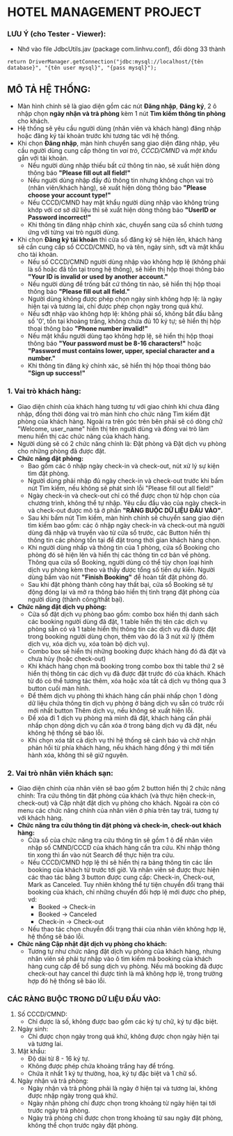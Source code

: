 
# HOTEL MANAGEMENT PROJECT


### LƯU Ý (cho Tester - Viewer):
- Nhớ vào file JdbcUtils.jav (package com.linhvu.conf), đổi dòng 33 thành 

```
return DriverManager.getConnection("jdbc:mysql://localhost/{tên database}", "{tên user mysql}", "{pass mysql}");
```

## MÔ TẢ HỆ THỐNG:
- Màn hình chính sẽ là giao diện gồm các nút **Đăng nhập**, **Đăng ký**, 2 ô nhập chọn **ngày nhận và trả phòng** kèm 1 nút **Tìm kiếm thông tin phòng** cho khách.
- Hệ thống sẽ yêu cầu người dùng (nhân viên và khách hàng) đăng nhập hoặc đăng ký tài khoản trước khi tương tác với hệ thống.
- Khi chọn **Đăng nhập**, màn hình chuyển sang giao diện đăng nhập, yêu cầu người dùng cung cấp thông tin *vai trò*, *CCCD/CMND* và *mật khẩu* gắn với tài khoản.
  - Nếu người dùng nhập thiếu bất cứ thông tin nào, sẽ xuất hiện dòng thông báo **"Please fill out all field!"**
  - Nếu người dùng nhập đầy đủ thông tin nhưng không chọn vai trò (nhân viên/khách hàng), sẽ xuất hiện dòng thông báo **"Please choose your account type!"**
  - Nếu CCCD/CMND hay mật khẩu người dùng nhập vào không trùng khớp với cơ sở dữ liệu thì sẽ xuất hiện dòng thông báo **"UserID or Password incorrect!"**
  - Khi thông tin đăng nhập chính xác, chuyển sang cửa sổ chính tương ứng với từng vai trò người dùng.
- Khi chọn **Đăng ký tài khoản** thì cửa sổ đăng ký sẽ hiện lên, khách hàng sẽ cần cung cấp số CCCD/CMND, họ và tên, ngày sinh, sđt và mật khẩu cho tài khoản.
  - Nếu số CCCD/CMND người dùng nhập vào không hợp lệ (không phải là số hoặc đã tồn tại trong hệ thống), sẽ hiển thị hộp thoại thông báo **"Your ID is invalid or used by another account."**
  - Nếu người dùng để trống bất cứ thông tin nào, sẽ hiển thị hộp thoại thông báo **"Please fill out all field."**
  - Người dùng không được phép chọn ngày sinh không hợp lệ: là ngày hiện tại và tương lai, chỉ được phép chọn ngày trong quá khứ.
  - Nếu sđt nhập vào không hợp lệ: không phải số, không bắt đầu bằng số '0', tồn tại khoảng trắng, không chứa đủ 10 ký tự; sẽ hiển thị hộp thoại thông báo **"Phone number invalid!"**
  - Nếu mật khẩu người dùng tạo không hợp lệ, sẽ hiển thị hộp thoại thông báo **"Your password must be 8-16 characters!"** hoặc **"Password must contains lower, upper, special character and a number."**
  - Khi thông tin đăng ký chính xác, sẽ hiển thị hộp thoại thông báo **"Sign up success!"**
### 1. Vai trò khách hàng:
  - Giao diện chính của khách hàng tương tự với giao chính khi chưa đăng nhập, đồng thời đóng vai trò màn hình cho chức năng Tìm kiếm đặt phòng của khách hàng. Ngoài ra trên góc trên bên phải sẽ có dòng chữ "Welcome, user_name" hiển thị tên người dùng và đóng vai trò làm menu hiển thị các chức năng của khách hàng.
  - Người dùng sẽ có 2 chức năng chính là: Đặt phòng và Đặt dịch vụ phòng cho những phòng đã được đặt.
  - **Chức năng đặt phòng:**
    - Bao gồm các ô nhập ngày check-in và check-out, nút xử lý sự kiện tìm đặt phòng.
    - Người dùng phải nhập đủ ngày check-in và check-out trước khi bấm nút Tìm kiếm, nếu không sẽ phát sinh lỗi "Please fill out all field!"
    - Ngày check-in và check-out chỉ có thể được chọn từ hộp chọn của chương trình, không thể tự nhập. Yêu cầu đầu vào của ngày check-in và check-out được mô tả ở phần **"RÀNG BUỘC DỮ LIỆU ĐẦU VÀO"**.
    - Sau khi bấm nút Tìm kiếm, màn hình chính sẽ chuyển sang giao diện tìm kiếm bao gồm: các ô nhập ngày check-in và check-out mà người dùng đã nhập và truyền vào từ cửa sổ trước, các Button hiển thị thông tin các phòng tồn tại để đặt trong thời gian khách hàng chọn.
    - Khi người dùng nhấp và thông tin của 1 phòng, cửa sổ Booking cho phòng đó sẽ hiện lên và hiển thị các thông tin cơ bản về phòng. Thông qua cửa sổ Booking, người dùng có thể tùy chọn loại hình dịch vụ phòng kèm theo và thấy được tổng số tiền dự kiến. Người dùng bấm vào nút **"Finish Booking"** để hoàn tất đặt phòng đó.
    - Sau khi đặt phòng thành công hay thất bại, cửa sổ Booking sẽ tự động đóng lại và mở ra thông báo hiển thị tình trạng đặt phòng của người dùng (thành công/thất bại).
  - **Chức năng đặt dịch vụ phòng:**
    - Cửa sổ đặt dịch vụ phòng bao gồm: combo box hiển thị danh sách các booking người dùng đã đặt, 1 table hiển thị tên các dịch vụ phòng sẵn có và 1 table hiển thị thông tin các dịch vụ đã được đặt trong booking người dùng chọn, thêm vào đó là 3 nút xử lý (thêm dịch vụ, xóa dịch vụ, xóa toàn bộ dịch vụ).
    - Combo box sẽ hiển thị những booking được khách hàng đó đã đặt và chưa hủy (hoặc check-out)
    - Khi khách hàng chọn mã booking trong combo box thì table thứ 2 sẽ hiển thị thông tin các dịch vụ đã được đặt trước đó của khách. Khách từ đó có thể tương tác thêm, xóa hoặc xóa tất cả dịch vụ thông qua 3 button cuối màn hình.
    - Để thêm dịch vụ phòng thì khách hàng cần phải nhấp chọn 1 dòng dữ liệu chứa thông tin dịch vụ phòng ở bảng dịch vụ sẵn có trước rồi mới nhất button Thêm dịch vụ, nếu không sẽ xuất hiện lỗi.
    - Để xóa đi 1 dịch vụ phòng mà mình đã đặt, khách hàng cần phải nhấp chọn dòng dịch vụ cần xóa ở trong bảng dịch vụ đã đặt, nếu không hệ thống sẽ báo lỗi.
    - Khi chọn xóa tất cả dịch vụ thì hệ thống sẽ cảnh báo và chờ nhận phản hồi từ phía khách hàng, nếu khách hàng đồng ý thì mới tiến hành xóa, không thì sẽ giữ nguyên.

### 2. Vai trò nhân viên khách sạn:
  - Giao diện chính của nhân viên sẽ bao gồm 2 button hiển thị 2 chức năng chính: Tra cứu thông tin đặt phòng của khách (và thực hiện check-in, check-out) và Cập nhật đặt dịch vụ phòng cho khách. Ngoài ra còn có menu các chức năng chính của nhân viên ở phía trên tay trái, tương tự với khách hàng.
  - **Chức năng tra cứu thông tin đặt phòng và check-in, check-out khách hàng:**
    - Cửa sổ của chức năng tra cứu thông tin sẽ gồm 1 ô để nhân viên nhập số CMND/CCCD của khách hàng cần tra cứu. Khi nhập thông tin xong thì ấn vào nút Search để thực hiện tra cứu.
    - Nếu CCCD/CMND hợp lệ thì sẽ hiển thị ra bảng thông tin các lần booking của khách từ trước tới giờ. Và nhân viên sẽ được thực hiện các thao tác bằng 3 button được cung cấp: Check-in, Check-out, Mark as Canceled. Tuy nhiên không thể tự tiện chuyển đổi trạng thái booking của khách, chỉ những chuyển đổi hợp lệ mới được cho phép, vd:
      - Booked -> Check-in
      - Booked -> Canceled
      - Check-in -> Check-out
    - Nếu thao tác chọn chuyển đổi trạng thái của nhân viên không hợp lệ, hệ thống sẽ báo lỗi.
  - **Chức năng Cập nhật đặt dịch vụ phòng cho khách:**
    - Tương tự như chức năng đặt dịch vụ phòng của khách hàng, nhưng nhân viên sẽ phải tự nhập vào ô tìm kiếm mã booking của khách hàng cung cấp để bổ sung dịch vụ phòng. Nếu mã booking đã được check-out hay cancel thì được tính là mã không hợp lệ, trong trường hợp đó hệ thống sẽ báo lỗi.

### CÁC RÀNG BUỘC TRONG DỮ LIỆU ĐẦU VÀO:
1. Số CCCD/CMND:
    - Chỉ được là số, không được bao gồm các ký tự chữ, ký tự đặc biệt.
2. Ngày sinh:
   - Chỉ được chọn ngày trong quá khứ, không được chọn ngày hiện tại và tương lai.
3. Mật khẩu:
   - Độ dài từ 8 - 16 ký tự.
   - Không được phép chứa khoảng trắng hay để trống.
   - Chứa ít nhất 1 ký tự thường, hoa, ký tự đặc biệt và 1 chữ số.
4. Ngày nhận và trả phòng:
   - Ngày nhận và trả phòng phải là ngày ở hiện tại và tương lai, không được nhập ngày trong quá khứ.
   - Ngày nhận phòng chỉ được chọn trong khoảng từ ngày hiện tại tới trước ngày trả phòng.
   - Ngày trả phòng chỉ được chọn trong khoảng từ sau ngày đặt phòng, không thể chọn trước ngày đặt phòng.
